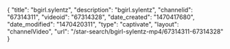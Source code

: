 {
    "title": "bgirl.sylentz",
    "description": "bgirl.sylentz",
    "channelid": "67314311",
    "videoid": "67314328",
    "date_created": "1470417680",
    "date_modified": "1470420311",
    "type": "captivate",
    "layout": "channelVideo",
    "url": "\/star-search\/bgirl-sylentz-mp4\/67314311-67314328"
}